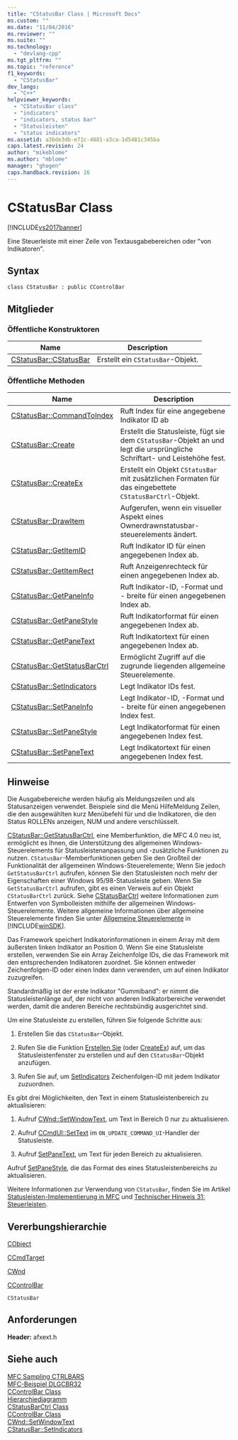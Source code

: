 ```yaml
---
title: "CStatusBar Class | Microsoft Docs"
ms.custom: ""
ms.date: "11/04/2016"
ms.reviewer: ""
ms.suite: ""
ms.technology: 
  - "devlang-cpp"
ms.tgt_pltfrm: ""
ms.topic: "reference"
f1_keywords: 
  - "CStatusBar"
dev_langs: 
  - "C++"
helpviewer_keywords: 
  - "CStatusBar class"
  - "indicators"
  - "indicators, status bar"
  - "Statusleisten"
  - "status indicators"
ms.assetid: a3bde3db-e71c-4881-a3ca-1d5481c345ba
caps.latest.revision: 24
author: "mikeblome"
ms.author: "mblome"
manager: "ghogen"
caps.handback.revision: 26
---
```

# CStatusBar Class
[!INCLUDE[vs2017banner](../../assembler/inline/includes/vs2017banner.md)]

Eine Steuerleiste mit einer Zeile von Textausgabebereichen oder "von Indikatoren".  
  
## Syntax  
  
```  
class CStatusBar : public CControlBar  
```  
  
## Mitglieder  
  
### Öffentliche Konstruktoren  
  
|Name|Description|  
|----------|-----------------|  
|[CStatusBar::CStatusBar](../Topic/CStatusBar::CStatusBar.md)|Erstellt ein `CStatusBar`\-Objekt.|  
  
### Öffentliche Methoden  
  
|Name|Description|  
|----------|-----------------|  
|[CStatusBar::CommandToIndex](../Topic/CStatusBar::CommandToIndex.md)|Ruft Index für eine angegebene Indikator ID ab|  
|[CStatusBar::Create](../Topic/CStatusBar::Create.md)|Erstellt die Statusleiste, fügt sie dem `CStatusBar`\-Objekt an und legt die ursprüngliche Schriftart\- und Leistehöhe fest.|  
|[CStatusBar::CreateEx](../Topic/CStatusBar::CreateEx.md)|Erstellt ein Objekt `CStatusBar` mit zusätzlichen Formaten für das eingebettete `CStatusBarCtrl`\-Objekt.|  
|[CStatusBar::DrawItem](../Topic/CStatusBar::DrawItem.md)|Aufgerufen, wenn ein visueller Aspekt eines Ownerdrawnstatusbar\-steuerelements ändert.|  
|[CStatusBar::GetItemID](../Topic/CStatusBar::GetItemID.md)|Ruft Indikator ID für einen angegebenen Index ab.|  
|[CStatusBar::GetItemRect](../Topic/CStatusBar::GetItemRect.md)|Ruft Anzeigenrechteck für einen angegebenen Index ab.|  
|[CStatusBar::GetPaneInfo](../Topic/CStatusBar::GetPaneInfo.md)|Ruft Indikator\-ID, \-Format und \- breite für einen angegebenen Index ab.|  
|[CStatusBar::GetPaneStyle](../Topic/CStatusBar::GetPaneStyle.md)|Ruft Indikatorformat für einen angegebenen Index ab.|  
|[CStatusBar::GetPaneText](../Topic/CStatusBar::GetPaneText.md)|Ruft Indikatortext für einen angegebenen Index ab.|  
|[CStatusBar::GetStatusBarCtrl](../Topic/CStatusBar::GetStatusBarCtrl.md)|Ermöglicht Zugriff auf die zugrunde liegenden allgemeine Steuerelemente.|  
|[CStatusBar::SetIndicators](../Topic/CStatusBar::SetIndicators.md)|Legt Indikator IDs fest.|  
|[CStatusBar::SetPaneInfo](../Topic/CStatusBar::SetPaneInfo.md)|Legt Indikator\-ID, \-Format und \- breite für einen angegebenen Index fest.|  
|[CStatusBar::SetPaneStyle](../Topic/CStatusBar::SetPaneStyle.md)|Legt Indikatorformat für einen angegebenen Index fest.|  
|[CStatusBar::SetPaneText](../Topic/CStatusBar::SetPaneText.md)|Legt Indikatortext für einen angegebenen Index fest.|  
  
## Hinweise  
 Die Ausgabebereiche werden häufig als Meldungszeilen und als Statusanzeigen verwendet.  Beispiele sind die Menü HilfeMeldung Zeilen, die den ausgewählten kurz Menübefehl für und die Indikatoren, die den Status ROLLENs anzeigen, NUM und andere verschlüsselt.  
  
 [CStatusBar::GetStatusBarCtrl](../Topic/CStatusBar::GetStatusBarCtrl.md), eine Memberfunktion, die MFC 4.0 neu ist, ermöglicht es Ihnen, die Unterstützung des allgemeinen Windows\-Steuerelements für Statusleistenanpassung und \-zusätzliche Funktionen zu nutzen.  `CStatusBar`\-Memberfunktionen geben Sie den Großteil der Funktionalität der allgemeinen Windows\-Steuerelemente; Wenn Sie jedoch `GetStatusBarCtrl` aufrufen, können Sie den Statusleisten noch mehr der Eigenschaften einer Windows 95\/98\-Statusleiste geben.  Wenn Sie `GetStatusBarCtrl` aufrufen, gibt es einen Verweis auf ein Objekt `CStatusBarCtrl` zurück.  Siehe [CStatusBarCtrl](../../mfc/reference/cstatusbarctrl-class.md) weitere Informationen zum Entwerfen von Symbolleisten mithilfe der allgemeinen Windows\-Steuerelemente.  Weitere allgemeine Informationen über allgemeine Steuerelemente finden Sie unter [Allgemeine Steuerelemente](http://msdn.microsoft.com/library/windows/desktop/bb775493) in [!INCLUDE[winSDK](../../atl/includes/winsdk_md.md)].  
  
 Das Framework speichert Indikatorinformationen in einem Array mit dem äußersten linken Indikator an Position 0.  Wenn Sie eine Statusleiste erstellen, verwenden Sie ein Array Zeichenfolge IDs, die das Framework mit den entsprechenden Indikatoren zuordnet.  Sie können entweder Zeichenfolgen\-ID oder einen Index dann verwenden, um auf einen Indikator zuzugreifen.  
  
 Standardmäßig ist der erste Indikator "Gummiband": er nimmt die Statusleistenlänge auf, der nicht von anderen Indikatorbereiche verwendet werden, damit die anderen Bereiche rechtsbündig ausgerichtet sind.  
  
 Um eine Statusleiste zu erstellen, führen Sie folgende Schritte aus:  
  
1.  Erstellen Sie das `CStatusBar`\-Objekt.  
  
2.  Rufen Sie die Funktion [Erstellen Sie](../Topic/CStatusBar::Create.md) \(oder [CreateEx](../Topic/CStatusBar::CreateEx.md)\) auf, um das Statusleistenfenster zu erstellen und auf den `CStatusBar`\-Objekt anzufügen.  
  
3.  Rufen Sie auf, um [SetIndicators](../Topic/CStatusBar::SetIndicators.md) Zeichenfolgen\-ID mit jedem Indikator zuzuordnen.  
  
 Es gibt drei Möglichkeiten, den Text in einem Statusleistenbereich zu aktualisieren:  
  
1.  Aufruf [CWnd::SetWindowText](../Topic/CWnd::SetWindowText.md), um Text in Bereich 0 nur zu aktualisieren.  
  
2.  Aufruf [CCmdUI::SetText](../Topic/CCmdUI::SetText.md) im `ON_UPDATE_COMMAND_UI`\-Handler der Statusleiste.  
  
3.  Aufruf [SetPaneText](../Topic/CStatusBar::SetPaneText.md), um Text für jeden Bereich zu aktualisieren.  
  
 Aufruf [SetPaneStyle](../Topic/CStatusBar::SetPaneStyle.md), die das Format des eines Statusleistenbereichs zu aktualisieren.  
  
 Weitere Informationen zur Verwendung von `CStatusBar`, finden Sie im Artikel [Statusleisten\-Implementierung in MFC](../../mfc/status-bar-implementation-in-mfc.md) und [Technischer Hinweis 31: Steuerleisten](../../mfc/tn031-control-bars.md).  
  
## Vererbungshierarchie  
 [CObject](../../mfc/reference/cobject-class.md)  
  
 [CCmdTarget](../../mfc/reference/ccmdtarget-class.md)  
  
 [CWnd](../../mfc/reference/cwnd-class.md)  
  
 [CControlBar](../../mfc/reference/ccontrolbar-class.md)  
  
 `CStatusBar`  
  
## Anforderungen  
 **Header:**  afxext.h  
  
## Siehe auch  
 [MFC Sampling CTRLBARS](../../top/visual-cpp-samples.md)   
 [MFC\-Beispiel DLGCBR32](../../top/visual-cpp-samples.md)   
 [CControlBar Class](../../mfc/reference/ccontrolbar-class.md)   
 [Hierarchiediagramm](../../mfc/hierarchy-chart.md)   
 [CStatusBarCtrl Class](../../mfc/reference/cstatusbarctrl-class.md)   
 [CControlBar Class](../../mfc/reference/ccontrolbar-class.md)   
 [CWnd::SetWindowText](../Topic/CWnd::SetWindowText.md)   
 [CStatusBar::SetIndicators](../Topic/CStatusBar::SetIndicators.md)